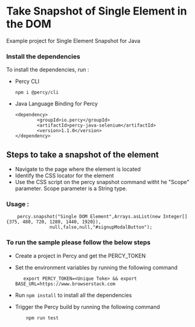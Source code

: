 # Take Snapshot of Single Element in the DOM
Example project for Single Element Snapshot for Java


### Install the dependencies

To install the dependencies, run :

- Percy CLI

    ```
    npm i @percy/cli
    ```

- Java Language Binding for Percy

    ```
    <dependency>
            <groupId>io.percy</groupId>
            <artifactId>percy-java-selenium</artifactId>
            <version>1.1.0</version>
    </dependency>
    ```



## Steps to take a snapshot of the element

- Navigate to the page where the element is located
- Identify the CSS locator for the element 
- Use the CSS script on the percy snapshot command witht he "Scope" parameter. Scope parameter is a String type. 

### **Usage :**

```
    percy.snapshot("Single DOM Element",Arrays.asList(new Integer[]{375, 480, 720, 1280, 1440, 1920}),
                null,false,null,"#signupModalButton");
```

### To run the sample please follow the below steps

 - Create a project in Percy and get the PERCY_TOKEN
 - Set the environment variables  by running the following command

     ```
        export PERCY_TOKEN=<Unique Toke> && export BASE_URL=https://www.browserstack.com
     ```
     
 - Run `npm install` to install all the dependencies

 - Trigger the Percy build by running the following command

    ```
        npm run test
    ```    
